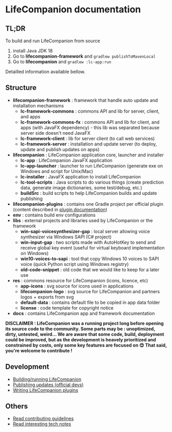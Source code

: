 # LifeCompanion documentation

## TL;DR

To build and run LifeCompanion from source

1. install Java JDK 18
1. Go to **lifecompanion-framework** and `gradlew publishToMavenLocal`
1. Go to **lifecompanion** and `gradlew :lc-app:run`

Detailled information available bellow.

## Structure

- **lifecompanion-framework** : framework that handle auto update and installation mechanisms
    - **lc-framework-commons** : commons API and lib for server, client, and apps
    - **lc-framework-commons-fx** : commons API and lib for client, and apps (with JavaFX dependency) - this lib was
      separated because server side doesn't need JavaFX
    - **lc-framework-client** : lib for server client (to call web services)
    - **lc-framework-server** : installation and update server (to deploy, update and publish updates on apps)
- **lifecompanion** : LifeCompanion application core, launcher and installer
    - **lc-app** : LifeCompanion JavaFX application
    - **lc-app-launcher** : launcher to run LifeCompanion (generate exe on Windows and script for Unix/Mac)
    - **lc-installer** : JavaFX application to install LifeCompanion
    - **lc-tool-scripts** : Java scripts to do various things (create prediction data, generate image dictionaries, some
      test/debug, etc.)
    - **buildSrc** : build scripts to help LifeCompanion builds and update publishing
- **lifecompanion-plugins** : contains one Gradle project per official plugin (content described in [plugin documentation](PLUGIN.md))
- **env** : contains build env configurations
- **libs** : external projects and libraries used by LifeCompanion or the framework
    - **win-sapi-voicesynthesizer-gap** : local server allowing voice synthesizer via Windows SAPI (C# project)
    - **win-input-gap** : two scripts made with AutoHotKey to send and receive global key event (useful for virtual
      keyboard implementation on Windows)
    - **win10-voices-to-sapi** : tool that copy Windows 10 voices to SAPI voice (quick Python script using Windows
      registry)
    - **old-code-snippet** : old code that we would like to keep for a later use
- **res** : commons resource for LifeCompanion (icons, licence, etc)
    - **app-icons** : svg source for icons used in applications
    - **lifecompanion-logo** : svg source for LifeCompanion and partners logos + exports from svg
    - **default-data** : contains default file to be copied in app data folder
    - **license** : code template for copyright notice
- **docs** : contains LifeCompanion app and framework documentation

**DISCLAIMER : LifeCompanion was a running project long before opening its source code to the community. Some parts may
be : unoptimized, dirty, untested, weird... We are aware that some code, build, deployment could be improved, but as the
development is heavely prioritized and constrained by costs, only some key features are focused on 😊 That said, you're
welcome to contribute !**

## Development

- [Building/running LifeCompanion](BUILD.md)
- [Publishing updates (official devs)](UPDATE.md)
- [Writing LifeCompanion plugins](PLUGIN.md)

## Others

- [Read contributing guidelines](CONTRIBUTING.md)
- [Read interesting tech notes](TECH_NOTES.md)

